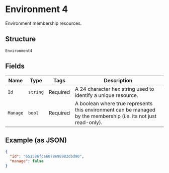
# Environment 4

Environment membership resources.

## Structure

`Environment4`

## Fields

| Name | Type | Tags | Description |
|  --- | --- | --- | --- |
| `Id` | `string` | Required | A 24 character hex string used to identify a unique resource. |
| `Manage` | `bool` | Required | A boolean where true represents this environment can be managed by the membership (i.e. its not just read-only). |

## Example (as JSON)

```json
{
  "id": "651586fca6078e98982dbd90",
  "manage": false
}
```


